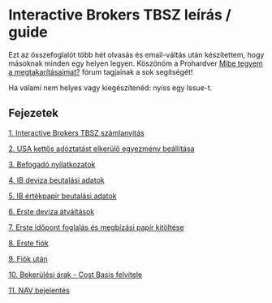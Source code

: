 # Interactive Brokers TBSZ leírás / guide

Ezt az összefoglalót több hét olvasás és email-váltás után készítettem, hogy másoknak minden egy helyen legyen. Köszönöm a Prohardver [Mibe tegyem a megtakarításaimat?](https://prohardver.hu/tema/mibe_tegyem_a_megtakaritasaimat/friss.html) fórum tagjainak a sok segítségét!

Ha valami nem helyes vagy kiegészítenéd: nyiss egy Issue-t.

## Fejezetek

[1. Interactive Brokers TBSZ számlanyitás](ib_szamlanyitas.md)

[2. USA kettős adóztatást elkerülő egyezmény beállítása](usa_kettos_adoztatas.md)

[3. Befogadó nyilatkozatok](befogado_nyilatkozatok.md)

[4. IB deviza beutalási adatok](deviza_beutalasi_adatok.md)

[5. IB értékpapír beutalási adatok](ertekpapir_beutalasi_adaatok.md)

[6. Erste deviza átváltások](erste_deviza_atvaltasok.md)

[7. Erste időpont foglalás és megbízási papír kitöltése](erste_idopont.md)

[8. Erste fiók](erste_fiok.md)

[9. Fiók után](erste_fiok_utan.md)

[10. Bekerülési árak - Cost Basis felvitele](bekerulesi_arak.md)

[11. NAV bejelentés](nav_bejelentes.md)
